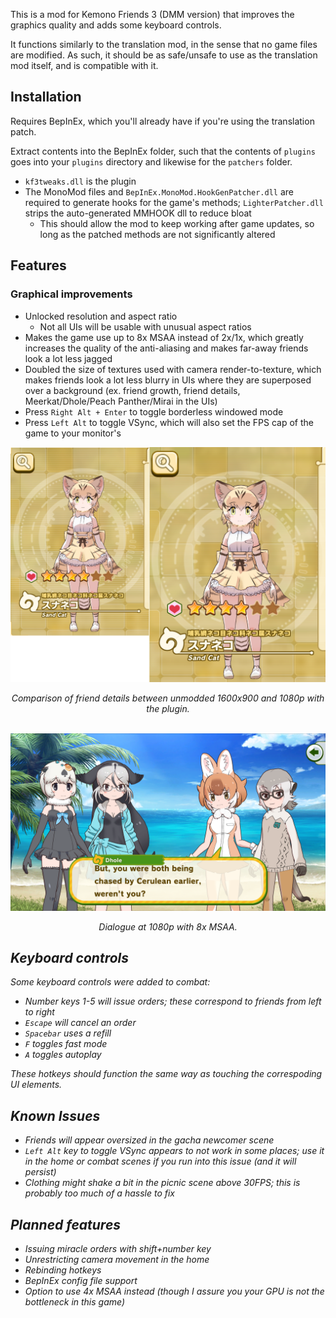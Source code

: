 
This is a mod for Kemono Friends 3 (DMM version) that improves the graphics quality and adds some keyboard controls.

It functions similarly to the translation mod, in the sense that no game files are modified. As such, it should be as safe/unsafe to use as the translation mod itself, and is compatible with it.

## Installation
Requires BepInEx, which you'll already have if you're using the translation patch.

Extract contents into the BepInEx folder, such that the contents of `plugins` goes into your `plugins` directory and likewise for the `patchers` folder.

- `kf3tweaks.dll` is the plugin
- The MonoMod files and `BepInEx.MonoMod.HookGenPatcher.dll` are required to generate hooks for the game's methods; `LighterPatcher.dll` strips the auto-generated MMHOOK dll to reduce bloat
    - This should allow the mod to keep working after game updates, so long as the patched methods are not significantly altered

## Features
### Graphical improvements
- Unlocked resolution and aspect ratio
    - Not all UIs will be usable with unusual aspect ratios
- Makes the game use up to 8x MSAA instead of 2x/1x, which greatly increases the quality of the anti-aliasing and makes far-away friends look a lot less jagged
- Doubled the size of textures used with camera render-to-texture, which makes friends look a lot less blurry in UIs where they are superposed over a background (ex. friend growth, friend details, Meerkat/Dhole/Peach Panther/Mirai in the UIs)
- Press `Right Alt + Enter` to toggle borderless windowed mode
- Press `Left Alt` to toggle VSync, which will also set the FPS cap of the game to your monitor's

![Comparison of friend details between unmodded 1600x900 and 1080p with the plugin.](images/friend_details_comparison.png)
<center><i>Comparison of friend details between unmodded 1600x900 and 1080p with the plugin.<i></center>

<br>

![Dialogue at 1080p with 8x MSAA.](images/dialogue.png)
<center><i>Dialogue at 1080p with 8x MSAA.<i></center>

## Keyboard controls
Some keyboard controls were added to combat:

- Number keys 1-5 will issue orders; these correspond to friends from left to right
- `Escape` will cancel an order
- `Spacebar` uses a refill
- `F` toggles fast mode
- `A` toggles autoplay

These hotkeys should function the same way as touching the correspoding UI elements.

## Known Issues
- Friends will appear oversized in the gacha newcomer scene
- `Left Alt` key to toggle VSync appears to not work in some places; use it in the home or combat scenes if you run into this issue (and it will persist)
- Clothing might shake a bit in the picnic scene above 30FPS; this is probably too much of a hassle to fix

## Planned features
- Issuing miracle orders with shift+number key
- Unrestricting camera movement in the home
- Rebinding hotkeys
- BepInEx config file support
- Option to use 4x MSAA instead (though I assure you your GPU is not the bottleneck in this game)